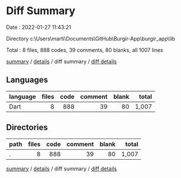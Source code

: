 # Diff Summary

Date : 2022-01-27 11:43:21

Directory c:\Users\marti\Documents\GitHub\Burgir-App\burgir_app\lib

Total : 8 files,  888 codes, 39 comments, 80 blanks, all 1007 lines

[summary](results.md) / [details](details.md) / diff summary / [diff details](diff-details.md)

## Languages
| language | files | code | comment | blank | total |
| :--- | ---: | ---: | ---: | ---: | ---: |
| Dart | 8 | 888 | 39 | 80 | 1,007 |

## Directories
| path | files | code | comment | blank | total |
| :--- | ---: | ---: | ---: | ---: | ---: |
| . | 8 | 888 | 39 | 80 | 1,007 |

[summary](results.md) / [details](details.md) / diff summary / [diff details](diff-details.md)